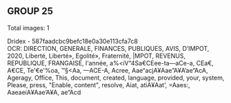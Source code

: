 ## GROUP 25
Total images: 1  

Dridex - 587faadcbc9befc18e0a30e113cfa7c8  
OCR: DIRECTION, GENERALE, FINANCES, PUBLIQUES, AVIS, D’IMPOT, 2020, Liberté, Liberté», Egolité», Fraternité, |MPOT, REVENUS, REPUBLIQUE, FRANGAISE, l'année, a%<iV“4Sa€CEee-ta—aCe-a, CEa€, A€CE, Te'€e'%oa, ™§<Aa, —ACE-A, Acree, Aae“acjA¥Aae”A¥A’ae“AcA, Ageragy, Office, This, document, created, language, provided, your, system, Please, press, "Enable, content", resolve, Aiat, atiA¥Aat’, =Aaes:, AaeaeiA¥Aae’A¥A, ae“Acd  


